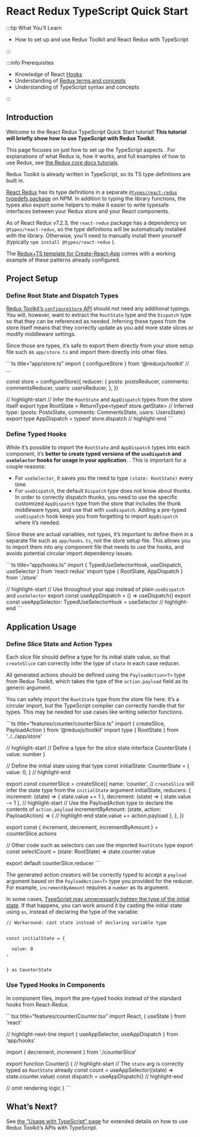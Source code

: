  

React Redux TypeScript Quick Start
==================================

:::tip What You’ll Learn

-   How to set up and use Redux Toolkit and React Redux with TypeScript

:::

:::info Prerequisites

-   Knowledge of React [Hooks](https://reactjs.org/docs/hooks-intro.html)
-   Understanding of [Redux terms and concepts](https://redux.js.org/tutorials/fundamentals/part-2-concepts-data-flow)
-   Understanding of TypeScript syntax and concepts

:::

Introduction
------------

Welcome to the React Redux TypeScript Quick Start tutorial! **This tutorial will briefly show how to use TypeScript with Redux Toolkit**.

This page focuses on just how to set up the TypeScript aspects . For explanations of what Redux is, how it works, and full examples of how to use Redux, see [the Redux core docs tutorials](https://redux.js.org/tutorials/index).

Redux Toolkit is already written in TypeScript, so its TS type definitions are built in.

[React Redux](https://react-redux.js.org) has its type definitions in a separate [`@types/react-redux` typedefs package](https://npm.im/@types/react-redux) on NPM. In addition to typing the library functions, the types also export some helpers to make it easier to write typesafe interfaces between your Redux store and your React components.

As of React Redux v7.2.3, the `react-redux` package has a dependency on `@types/react-redux`, so the type definitions will be automatically installed with the library. Otherwise, you’ll need to manually install them yourself (typically `npm install @types/react-redux` ).

The [Redux+TS template for Create-React-App](https://github.com/reduxjs/cra-template-redux-typescript) comes with a working example of these patterns already configured.

Project Setup
-------------

### Define Root State and Dispatch Types

[Redux Toolkit’s `configureStore` API](https://redux-toolkit.js.org/api/configureStore) should not need any additional typings. You will, however, want to extract the `RootState` type and the `Dispatch` type so that they can be referenced as needed. Inferring these types from the store itself means that they correctly update as you add more state slices or modify middleware settings.

Since those are types, it’s safe to export them directly from your store setup file such as `app/store.ts` and import them directly into other files.

\`\`\`ts title=“app/store.ts” import { configureStore } from ‘<span class="citation" data-cites="reduxjs/toolkit">@reduxjs/toolkit</span>’ // …

const store = configureStore({ reducer: { posts: postsReducer, comments: commentsReducer, users: usersReducer, }, })

// highlight-start // Infer the `RootState` and `AppDispatch` types from the store itself export type RootState = ReturnType&lt;typeof store.getState&gt; // Inferred type: {posts: PostsState, comments: CommentsState, users: UsersState} export type AppDispatch = typeof store.dispatch // highlight-end \`\`\`

### Define Typed Hooks

While it’s possible to import the `RootState` and `AppDispatch` types into each component, it’s **better to create typed versions of the `useDispatch` and `useSelector` hooks for usage in your application**. . This is important for a couple reasons:

-   For `useSelector`, it saves you the need to type `(state: RootState)` every time
-   For `useDispatch`, the default `Dispatch` type does not know about thunks. In order to correctly dispatch thunks, you need to use the specific customized `AppDispatch` type from the store that includes the thunk middleware types, and use that with `useDispatch`. Adding a pre-typed `useDispatch` hook keeps you from forgetting to import `AppDispatch` where it’s needed.

Since these are actual variables, not types, it’s important to define them in a separate file such as `app/hooks.ts`, not the store setup file. This allows you to import them into any component file that needs to use the hooks, and avoids potential circular import dependency issues.

\`\`\`ts title=“app/hooks.ts” import { TypedUseSelectorHook, useDispatch, useSelector } from ‘react-redux’ import type { RootState, AppDispatch } from ‘./store’

// highlight-start // Use throughout your app instead of plain `useDispatch` and `useSelector` export const useAppDispatch = () =&gt; useDispatch() export const useAppSelector: TypedUseSelectorHook = useSelector // highlight-end \`\`\`

Application Usage
-----------------

### Define Slice State and Action Types

Each slice file should define a type for its initial state value, so that `createSlice` can correctly infer the type of `state` in each case reducer.

All generated actions should be defined using the `PayloadAction<T>` type from Redux Toolkit, which takes the type of the `action.payload` field as its generic argument.

You can safely import the `RootState` type from the store file here. It’s a circular import, but the TypeScript compiler can correctly handle that for types. This may be needed for use cases like writing selector functions.

\`\`\`ts title=“features/counter/counterSlice.ts” import { createSlice, PayloadAction } from ‘<span class="citation" data-cites="reduxjs/toolkit">@reduxjs/toolkit</span>’ import type { RootState } from ‘../../app/store’

// highlight-start // Define a type for the slice state interface CounterState { value: number }

// Define the initial state using that type const initialState: CounterState = { value: 0, } // highlight-end

export const counterSlice = createSlice({ name: ‘counter’, // `createSlice` will infer the state type from the `initialState` argument initialState, reducers: { increment: (state) =&gt; { state.value += 1 }, decrement: (state) =&gt; { state.value -= 1 }, // highlight-start // Use the PayloadAction type to declare the contents of `action.payload` incrementByAmount: (state, action: PayloadAction) =&gt; { // highlight-end state.value += action.payload }, }, })

export const { increment, decrement, incrementByAmount } = counterSlice.actions

// Other code such as selectors can use the imported `RootState` type export const selectCount = (state: RootState) =&gt; state.counter.value

export default counterSlice.reducer \`\`\`

The generated action creators will be correctly typed to accept a `payload` argument based on the `PayloadAction<T>` type you provided for the reducer. For example, `incrementByAmount` requires a `number` as its argument.

In some cases, [TypeScript may unnecessarily tighten the type of the initial state](https://github.com/reduxjs/redux-toolkit/pull/827). If that happens, you can work around it by casting the initial state using `as`, instead of declaring the type of the variable:



    // Workaround: cast state instead of declaring variable type


    const initialState = {

      value: 0
    ,


    } as CounterState

### Use Typed Hooks in Components

In component files, import the pre-typed hooks instead of the standard hooks from React-Redux.

\`\`\`tsx title=“features/counter/Counter.tsx” import React, { useState } from ‘react’

// highlight-next-line import { useAppSelector, useAppDispatch } from ‘app/hooks’

import { decrement, increment } from ‘./counterSlice’

export function Counter() { // highlight-start // The `state` arg is correctly typed as `RootState` already const count = useAppSelector((state) =&gt; state.counter.value) const dispatch = useAppDispatch() // highlight-end

// omit rendering logic } \`\`\`

What’s Next?
------------

See [the “Usage with TypeScript” page](../using-react-redux/usage-with-typescript.md) for extended details on how to use Redux Toolkit’s APIs with TypeScript.
